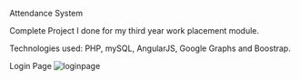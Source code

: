 Attendance System

Complete Project I done for my third year work placement module. 

Technologies used: PHP, mySQL, AngularJS, Google Graphs and Boostrap.

Login Page
![loginpage](https://cloud.githubusercontent.com/assets/23193979/22931873/29818a86-f2be-11e6-93ea-18cc1bcd3cc9.jpg)

